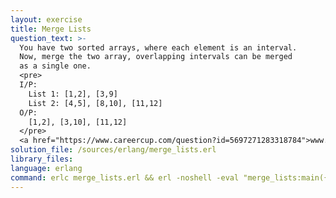 ```yaml
---
layout: exercise
title: Merge Lists
question_text: >-
  You have two sorted arrays, where each element is an interval.
  Now, merge the two array, overlapping intervals can be merged
  as a single one.
  <pre>
  I/P:
    List 1: [1,2], [3,9]
    List 2: [4,5], [8,10], [11,12]
  O/P:
    [1,2], [3,10], [11,12]
  </pre>
  <a href="https://www.careercup.com/question?id=5697271283318784">www.careercup.com</a>
solution_file: /sources/erlang/merge_lists.erl
library_files:
language: erlang
command: erlc merge_lists.erl && erl -noshell -eval "merge_lists:main({})."
---
```

